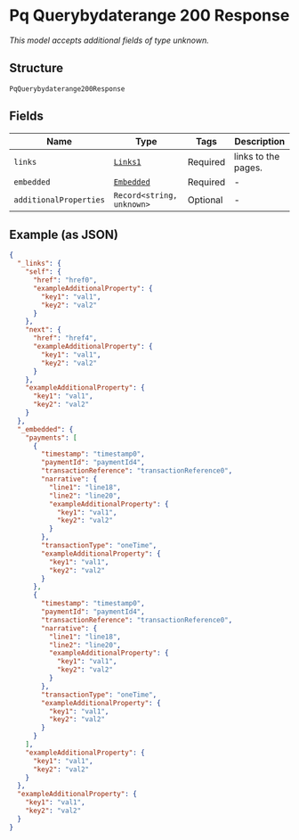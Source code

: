 
# Pq Querybydaterange 200 Response

*This model accepts additional fields of type unknown.*

## Structure

`PqQuerybydaterange200Response`

## Fields

| Name | Type | Tags | Description |
|  --- | --- | --- | --- |
| `links` | [`Links1`](../../doc/models/links-1.md) | Required | links to the pages. |
| `embedded` | [`Embedded`](../../doc/models/embedded.md) | Required | - |
| `additionalProperties` | `Record<string, unknown>` | Optional | - |

## Example (as JSON)

```json
{
  "_links": {
    "self": {
      "href": "href0",
      "exampleAdditionalProperty": {
        "key1": "val1",
        "key2": "val2"
      }
    },
    "next": {
      "href": "href4",
      "exampleAdditionalProperty": {
        "key1": "val1",
        "key2": "val2"
      }
    },
    "exampleAdditionalProperty": {
      "key1": "val1",
      "key2": "val2"
    }
  },
  "_embedded": {
    "payments": [
      {
        "timestamp": "timestamp0",
        "paymentId": "paymentId4",
        "transactionReference": "transactionReference0",
        "narrative": {
          "line1": "line18",
          "line2": "line20",
          "exampleAdditionalProperty": {
            "key1": "val1",
            "key2": "val2"
          }
        },
        "transactionType": "oneTime",
        "exampleAdditionalProperty": {
          "key1": "val1",
          "key2": "val2"
        }
      },
      {
        "timestamp": "timestamp0",
        "paymentId": "paymentId4",
        "transactionReference": "transactionReference0",
        "narrative": {
          "line1": "line18",
          "line2": "line20",
          "exampleAdditionalProperty": {
            "key1": "val1",
            "key2": "val2"
          }
        },
        "transactionType": "oneTime",
        "exampleAdditionalProperty": {
          "key1": "val1",
          "key2": "val2"
        }
      }
    ],
    "exampleAdditionalProperty": {
      "key1": "val1",
      "key2": "val2"
    }
  },
  "exampleAdditionalProperty": {
    "key1": "val1",
    "key2": "val2"
  }
}
```

